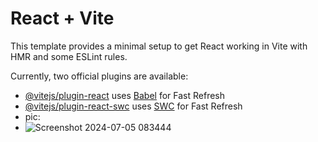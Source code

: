 # React + Vite

This template provides a minimal setup to get React working in Vite with HMR and some ESLint rules.

Currently, two official plugins are available:

- [@vitejs/plugin-react](https://github.com/vitejs/vite-plugin-react/blob/main/packages/plugin-react/README.md) uses [Babel](https://babeljs.io/) for Fast Refresh
- [@vitejs/plugin-react-swc](https://github.com/vitejs/vite-plugin-react-swc) uses [SWC](https://swc.rs/) for Fast Refresh
- pic:
- ![Screenshot 2024-07-05 083444](https://github.com/kimthienlang/web-profile-level1/assets/142134913/d2e26220-2292-4334-862e-c683593022ff)

